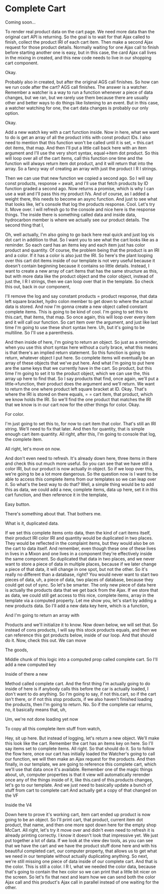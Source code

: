 # Complete Cart

Coming soon...

To render real product data on the cart page. We need more data than the original
cart API is returning. So the goal is to wait for that Ajax called to finish, collect
the product IRI of each cart item. Then make a second Ajax request for those product
details. Normally waiting for one Ajax call to finish before starting another one is
easy, but in this case, the card Ajax call lives in the mixing in created, and this
new code needs to live in our shopping cart component.

Okay.

Probably also in created, but after the original AGS call finishes. So how can we run
code after the cart? AGS call finishes. The answer is a watcher. Remember a watcher
is a way to run a function whenever a piece of data changes, but we ran, but we
rarely use them because there are usually other and better ways to do things like
listening to an event. But in this case, a watcher watching for one, the cart data
changes is probably our only option.

Okay.

Add a new watch key with a cart function inside. Now in here, what we want to do is
get an array of all the product iritis with const product IDs. I also need to mention
that this function won't be called until it is set, = this.cart dot items, that map.
And then I'll put a little call back here with an item argument and I'll use the very
short syntax, equal->item dot product. So this will loop over all of the cart items,
call this function one time and the function will always return item dot product, and
it will return that into the array. So a fancy way of creating an array with just the
product I R I strings.

Then we can use that new function we copied a second ago. So I will say const
products, response = await, and I'll use that fetch products by ID function graded a
second ago. Now returns a promise, which is why I can use a wait and I'll pass this
my product IVs. And of course, as I added a weight there, this needs to become an
async function. And just to see what that looks like, let's console that log the
products response. Cool. Let's try it. Move over. I will refresh go to the console
and nice here is the response things. The inside there is something called data and
inside data, hydrocarbon member is where we actually see our product details. The
second thing that I,

Oh, well actually, I'm also going to go back here real quick and just log vis dot
cart in addition to that. So I want you to see what the cart looks like as a
reminder. So each card has an items key and each item just has color product and
quantity. Of course, the problem being that the product is an IRI and a color. If it
has a color is also just the IRI. So here's the plant looping over this cart dot
items inside of our template is not very useful because it doesn't contain beginning
because it contains so little details. Instead, I want to create a new array of cart
items that has the same structure as this, but with more data like the product object
and the color object, instead of just the, I R I strings, then we can loop over that
in the template. So check this out, back in our component,

I'll remove the log and say constant products = product response, that data left
square bracket, hydro colon member to get down to where the actual data is stored.
And now I'm gonna create a new object called constant complete items. This is going
to be kind of cool. I'm going to set this to this.cart, that items, that map. So once
again, this will loop over every item and it will call our function. So cart item
over the argument, and just like last time I'm going to use these short syntax here.
Uh, but it's going to be multiline. So I'll use a parenthesis.

And then inside of here, I'm going to return an object. So just as a reminder, when
you use this short syntax here without a curly brace, what this means is that there's
an implied return statement. So this function is going to return, whatever object I
put here. So complete items will eventually be an array of these objects that we've
put here. And what I'm going to put here are the same keys that we currently have in
the cart. So product, but this time I'm going to set it to the product object, which
we can use the, this array up here to find that. So I say products that find, once
again, we'll put a little->function, their product does the argument and we'll
return. We want to return the one where product left square bracket at ID. Okay.
That's where the IRI is stored on there equals, = = cart item, that product, which we
know holds the IRI. So we'll find the one product that matches the IRI that we know
is in our cart now for the other things for color. Okay.

For color.

I'm just going to set this to, for now to cart item that color. That's still an IRI
string. We'll need to fix that later. And then for quantity, that is simple enough
cart item quantity. All right, after this, I'm going to console that log, the
complete item.

All right, let's move on now.

And don't even need to refresh. It's already down here, three items in there and
check this out much more useful. So you can see that we have still a color IRI, but
our product is now actually in object. So if we loop over this, we're going to be a
lot more dangerous. So the question now is I want to be able to access this complete
items from our templates so we can leap over it. So what's the best way to do that?
Well, a simple thing would be to add this as data, we could add a new, complete
items, data up here, set it in this cart function, and then reference it in the
template,

Easy button.

There's something about that. That bothers me.

What is it, duplicated data.

If we set this complete items onto data, then the kind of cart items itself, their
product IRI color IRI and quantity would be duplicated in two places. They would be
reflected in the complaint items, but they would also be on the cart to data itself.
And remember, even though these one of these lives in lives in a Mixon and one lives
in a component they're effectively inside the same component. So duplicated that data
in two places, and we never want to store a piece of data in multiple places, because
if we later change a piece of that data, it will change in one spot, but not the
other. So it's really no different than a database, right? You would never want to
start two pieces of data, uh, a piece of data, two places of database, because they
could get out of sync. So let's be smarter. The only new piece of data here is
actually the products data that we get back from the Ajax. If we store that as data,
we could still get access to this nice, complete items, array in the template via a
computed property. Let me show you, let's start by adding a new products data. So
I'll add a new data key here, which is a function,

And I'm going to return an array with

Products and we'll initialize it to know. Now down below, we will set that. So
instead of cons products, I will say this stock products equals, and then we can
reference this got products below, inside of our loop. And that should do it. Now,
check this out. We can move

The goods,

Middle chunk of this logic into a computed prop called complete cart. So I'll add a
new computed key

Inside of there a new

Method called complete cart. And the first thing I'm actually going to do inside of
here is if anybody calls this before the car is actually loaded, I don't want to do
anything. So I'm going to say, if not this.cart, so if the cart isn't there, or if
not this stop products, if we also haven't finished loading the products, then I'm
going to return. No. So if the complete car returns, no, it basically means that, uh,

Um, we're not done loading yet now

To copy all this complete item stuff from watch,

Hey, sit up here. But instead of logging, let's return a new object. We'll make this
look like the cart. Remember the cart has an items key on here. So I'll say items set
to complete items. All right. So that should do it. So to follow the flow here, once
our cart has initially loaded the Watcher's going to call our function, we will then
make an Ajax request for the products. And then finally, in our template, we are
going to reference this complete cart, which we'll use that data once it's available.
Remember one of the magic things about, uh, computer properties is that it view will
automatically rerender once any of the things inside of it, like this.card of
this.products changes, let's go to our template. And we just need to basically update
a bunch of stuff from cart to complete cart And actually get a copy of that changed
on the VF

Inside the V4

Down here to prove it's working cart, item cart ended up product is now going to be
an object. So I'll print cart, that product, current item dot product, that name, and
then one more spot down here for the empty shop McCart. All right, let's try it move
over and didn't even need to refresh it is already printing correctly. I know it
doesn't look that impressive yet. We just put together a lot of data. If we look at
the view dev tools, as you can see that we have the cart and we have the product
stuff done here and with his beautiful completed cart, our computer property, that
allows us to get what we need in our template without actually duplicating anything.
So next, we're still missing one piece of data inside of our complete cart. And that
is the color. This is still a color. I R I, what we needed the color data, because
that's going to contain the hex color so we can print that a little bit nicer on the
screen. So let's fix that next and learn how we can send both the color Ajax call and
this product's Ajax call in parallel instead of one waiting for the other.

